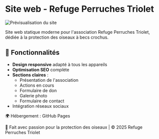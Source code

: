 # Site web - Refuge Perruches Triolet

![Prévisualisation du site](assets/images/)

Site web statique moderne pour l'association Refuge Perruches Triolet, dédiée à la protection des oiseaux à becs crochus.

## 🚀 Fonctionnalités

- **Design responsive** adapté à tous les appareils
- **Optimisation SEO** complète
- **Sections claires** :
  - Présentation de l'association
  - Actions en cours
  - Formulaire de don 
  - Galerie photo
  - Formulaire de contact
- Intégration réseaux sociaux 


🌍 Hébergement : GitHub Pages

💖 Fait avec passion pour la protection des oiseaux | © 2025 Refuge Perruches Triolet

